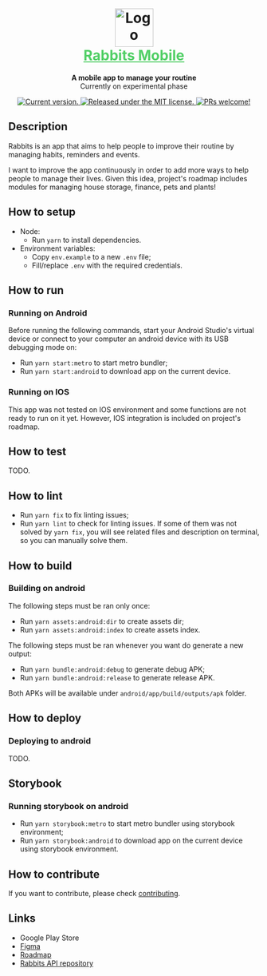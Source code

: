 <!-- Title -->
<h1 align="center">
  <img src="https://github.com/ondanieldev/rabbits-mobile/blob/HEAD/public/images/logo.png" alt="Logo" height="77px" />
  <br />
  <a href="#" style="color: #51CF66;">
    Rabbits Mobile
  </a>
</h1>

<!-- Slogan -->
<p align="center">
  <strong>A mobile app to manage your routine</strong><br>
  Currently on experimental phase
</p>

<!-- Badges -->
<p align="center">
  <a href="https://github.com/ondanieldev/rabbits-mobile/blob/HEAD/package.json">
    <img src="https://img.shields.io/badge/dynamic/json?url=https%3A%2F%2Fgithub.com%2Fondanieldev%2Frabbits-mobile%2Fraw%2FHEAD%2Fpackage.json&query=%24.version&label=Current%20version&color=51CF66" alt="Current version." />
  </a>
  <a href="https://github.com/ondanieldev/rabbits-mobile/blob/HEAD/LICENSE">
    <img src="https://img.shields.io/badge/License-MIT-51CF66.svg" alt="Released under the MIT license." />
  </a>
  <a href="https://github.com/ondanieldev/rabbits-mobile/blob/HEAD/CONTRIBUTING.md">
    <img src="https://img.shields.io/badge/PRs-Welcome-51CF66.svg" alt="PRs welcome!" />
  </a>
</p>

<!-- Body -->
## Description

Rabbits is an app that aims to help people to improve their routine by managing habits, reminders and events.

I want to improve the app continuously in order to add more ways to help people to manage their lives. Given this idea, project's roadmap includes modules for managing house storage, finance, pets and plants!

## How to setup

- Node:
  - Run `yarn` to install dependencies.
- Environment variables:
  - Copy `env.example` to a new `.env` file;
  - Fill/replace `.env` with the required credentials.

## How to run

### Running on Android

Before running the following commands, start your Android Studio's virtual device or connect to your computer an android device with its USB debugging mode on:

- Run `yarn start:metro` to start metro bundler;
- Run `yarn start:android` to download app on the current device.

### Running on IOS

This app was not tested on IOS environment and some functions are not ready to run on it yet. However, IOS integration is included on project's roadmap.

## How to test

TODO.

## How to lint

- Run `yarn fix` to fix linting issues;
- Run `yarn lint` to check for linting issues. If some of them was not solved by `yarn fix`, you will see related files and description on terminal, so you can manually solve them.

## How to build

### Building on android

The following steps must be ran only once:

- Run `yarn assets:android:dir` to create assets dir;
- Run `yarn assets:android:index` to create assets index.

The following steps must be ran whenever you want do generate a new output:

- Run `yarn bundle:android:debug` to generate debug APK;
- Run `yarn bundle:android:release` to generate release APK.

Both APKs will be available under `android/app/build/outputs/apk` folder.

## How to deploy

### Deploying to android

TODO.

## Storybook

### Running storybook on android

- Run `yarn storybook:metro` to start metro bundler using storybook environment;
- Run `yarn storybook:android` to download app on the current device using storybook environment.

## How to contribute

If you want to contribute, please check [contributing](https://github.com/ondanieldev/rabbits-mobile/blob/master/CONTRIBUTING.md).

## Links

- Google Play Store
- [Figma](https://www.figma.com/file/ipDwne7ajgybxQml25PKn6/Rabbits?type=design&node-id=0%3A1&mode=design&t=q69bOm7uSXI063jO-1)
- [Roadmap](https://ondanieldev.notion.site/Rabbits-Roadmap-05a85728e4d946cd8b4fb51dea256ce0?pvs=4)
- [Rabbits API repository](https://github.com/ondanieldev/rabbits-api)
